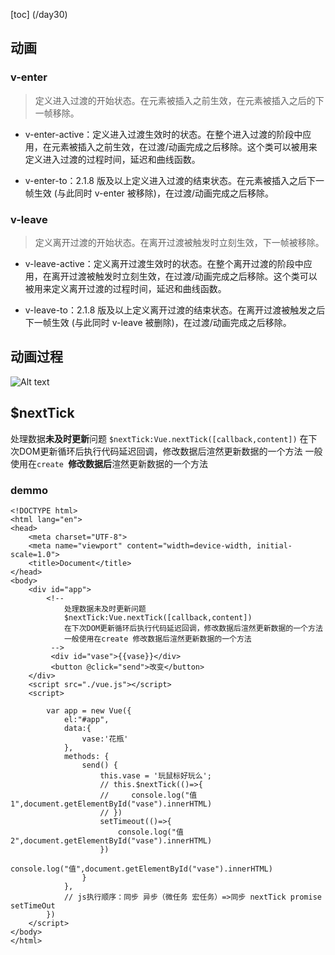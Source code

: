 [toc]
(/day30)
## 动画
### v-enter
>定义进入过渡的开始状态。在元素被插入之前生效，在元素被插入之后的下一帧移除。

 * v-enter-active：定义进入过渡生效时的状态。在整个进入过渡的阶段中应用，在元素被插入之前生效，在过渡/动画完成之后移除。这个类可以被用来定义进入过渡的过程时间，延迟和曲线函数。

* v-enter-to：2.1.8 版及以上定义进入过渡的结束状态。在元素被插入之后下一帧生效 (与此同时 v-enter 被移除)，在过渡/动画完成之后移除。

### v-leave
> 定义离开过渡的开始状态。在离开过渡被触发时立刻生效，下一帧被移除。

* v-leave-active：定义离开过渡生效时的状态。在整个离开过渡的阶段中应用，在离开过渡被触发时立刻生效，在过渡/动画完成之后移除。这个类可以被用来定义离开过渡的过程时间，延迟和曲线函数。

* v-leave-to：2.1.8 版及以上定义离开过渡的结束状态。在离开过渡被触发之后下一帧生效 (与此同时 v-leave 被删除)，在过渡/动画完成之后移除。
  
## 动画过程
![Alt text](./images/image-act.png)

## $nextTick
处理数据**未及时更新**问题
`$nextTick:Vue.nextTick([callback,content])`
在下次DOM更新循环后执行代码延迟回调，修改数据后渲然更新数据的一个方法
一般使用在`create `**修改数据后**渲然更新数据的一个方法
### demmo
```
<!DOCTYPE html>
<html lang="en">
<head>
    <meta charset="UTF-8">
    <meta name="viewport" content="width=device-width, initial-scale=1.0">
    <title>Document</title>
</head>
<body>
    <div id="app">
        <!-- 
            处理数据未及时更新问题
            $nextTick:Vue.nextTick([callback,content])
            在下次DOM更新循环后执行代码延迟回调，修改数据后渲然更新数据的一个方法
            一般使用在create 修改数据后渲然更新数据的一个方法
         -->
         <div id="vase">{{vase}}</div>
         <button @click="send">改变</button>
    </div>
    <script src="./vue.js"></script>
    <script>
        
        var app = new Vue({
            el:"#app",
            data:{
                vase:'花瓶'
            },
            methods: {
                send() {
                    this.vase = '玩鼠标好玩么';
                    // this.$nextTick(()=>{
                    //     console.log("值1",document.getElementById("vase").innerHTML)
                    // })
                    setTimeout(()=>{
                        console.log("值2",document.getElementById("vase").innerHTML)
                    })
                    console.log("值",document.getElementById("vase").innerHTML)
                }
            },
            // js执行顺序：同步 异步（微任务 宏任务）=>同步 nextTick promise setTimeOut
        })
    </script>
</body>
</html>
```